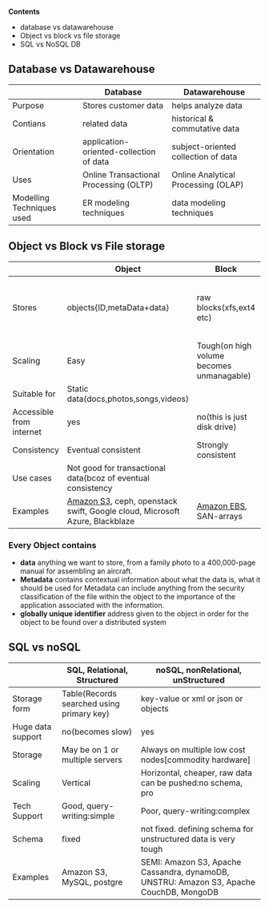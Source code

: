 **Contents**
- database vs datawarehouse
- Object vs block vs file storage
- SQL vs NoSQL DB

## Database vs Datawarehouse

| | Database | Datawarehouse |
| --- | --- | --- |
| Purpose | Stores customer data | helps analyze data |
| Contians | related data | historical & commutative data |
| Orientation | application-oriented-collection of data | subject-oriented collection of data |
| Uses | Online Transactional Processing (OLTP) |  Online Analytical Processing (OLAP) |
| Modelling Techniques used | ER modeling techniques | data modeling techniques |

## Object vs Block vs File storage

| | Object | Block | File |
| --- | --- | --- | --- |
| Stores | objects{ID,metaData+data} | raw blocks(xfs,ext4 etc) | data in file, with limited meta-data |
| Scaling | Easy | Tough(on high volume becomes unmanagable) |
| Suitable for | Static data(docs,photos,songs,videos) |
| Accessible from internet | yes | no(this is just disk drive) |
| Consistency | Eventual consistent | Strongly consistent|
| Use cases | Not good for transactional data(bcoz of eventual consistency |
| Examples | [Amazon S3](https://github.com/amitkumar50/Code-examples/blob/master/System-Design/Concepts/aws/storage/s3.md), ceph, openstack swift, Google cloud, Microsoft Azure, Blackblaze | [Amazon EBS](https://github.com/amitkumar50/Code-examples/blob/master/System-Design/Concepts/aws/storage/ebs.md), SAN-arrays | [Amazon EFS](https://github.com/amitkumar50/Code-examples/blob/master/System-Design/Concepts/aws/storage/efs.md), Gluster |

### Every Object contains
  - **data** anything we want to store, from a family photo to a 400,000-page manual for assembling an aircraft.
  - **Metadata** contains contextual information about what the data is, what it should be used for Metadata can include anything from the security classification of the file within the object to the importance of the application associated with the information. 
- **globally unique identifier** address given to the object in order for the object to be found over a distributed system

## SQL vs noSQL

| | SQL, Relational, Structured | noSQL, nonRelational, unStructured |
| --- | --- | --- |
| Storage form | Table(Records searched using primary key) | key-value or xml or json or objects |
| Huge data support | no(becomes slow) | yes |
| Storage | May be on 1 or multiple servers | Always on multiple low cost nodes[commodity hardware] |
| Scaling | Vertical | Horizontal, cheaper, raw data can be pushed:no schema, pro |
| Tech Support | Good, query-writing:simple | Poor, query-writing:complex |
| Schema | fixed | not fixed. defining schema for unstructured data is very tough |
| Examples | Amazon S3, MySQL, postgre | SEMI: Amazon S3, Apache Cassandra, dynamoDB, UNSTRU: Amazon S3, Apache CouchDB, MongoDB |
